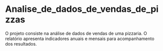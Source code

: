 # Analise_de_dados_de_vendas_de_pizzas
O projeto consiste na análise de dados de vendas de uma pizzaria. O relatório apresenta indicadores anuais e mensais para acompanhamento dos resultados. 

